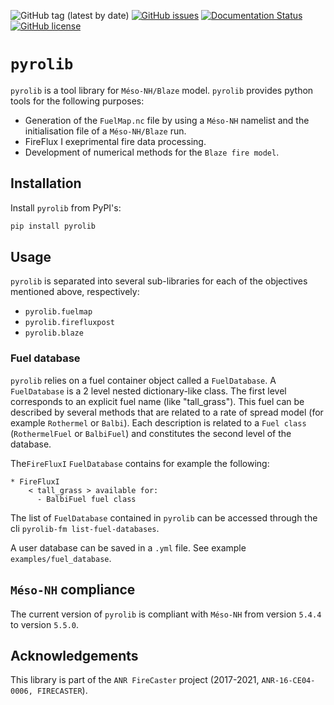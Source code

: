 ![GitHub tag (latest by date)](https://img.shields.io/github/v/tag/Aurel31/pyrolib)
[![GitHub issues](https://img.shields.io/github/issues/Aurel31/pyrolib)](https://github.com/Aurel31/pyrolib/issues)
[![Documentation Status](https://readthedocs.org/projects/pyrolib/badge/?version=latest)](https://pyrolib.readthedocs.io/en/latest/?badge=latest)
[![GitHub license](https://img.shields.io/github/license/Aurel31/pyrolib)](https://github.com/Aurel31/pyrolib/blob/main/LICENSE)


# `pyrolib`


`pyrolib` is a tool library for `Méso-NH/Blaze` model.
`pyrolib` provides python tools for the following purposes:

- Generation of the `FuelMap.nc` file by using a `Méso-NH` namelist and the initialisation file of a `Méso-NH/Blaze` run.
- FireFlux I exeprimental fire data processing.
- Development of numerical methods for the `Blaze fire model`.


## Installation

Install `pyrolib` from PyPI's:

```bash
pip install pyrolib
```

## Usage

`pyrolib` is separated into several sub-libraries for each of the objectives mentioned above, respectively:

- `pyrolib.fuelmap`
- `pyrolib.firefluxpost`
- `pyrolib.blaze`

### Fuel database

`pyrolib` relies on a fuel container object called a `FuelDatabase`. A `FuelDatabase` is a 2 level nested dictionary-like class. The first level corresponds to an explicit fuel name (like "tall_grass"). This fuel can be described by several methods that are related to a rate of spread model (for example `Rothermel` or `Balbi`). Each description is related to a `Fuel class` (`RothermelFuel` or `BalbiFuel`) and constitutes the second level of the database.

The`FireFluxI` `FuelDatabase` contains for example the following:
```
* FireFluxI
    < tall_grass > available for:
      - BalbiFuel fuel class
```

The list of `FuelDatabase` contained in `pyrolib` can be accessed through the cli `pyrolib-fm list-fuel-databases`.

A user database can be saved in a `.yml` file. See example `examples/fuel_database`.

## `Méso-NH` compliance

The current version of `pyrolib` is compliant with `Méso-NH` from version `5.4.4` to version `5.5.0`.
## Acknowledgements

This library is part of the `ANR FireCaster` project (2017-2021, `ANR-16-CE04-0006, FIRECASTER`).
